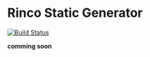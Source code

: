 Rinco Static Generator
============

[![Build Status](https://travis-ci.org/rincojs/rinco-staticgen.svg?branch=master)](https://travis-ci.org/rincojs/rinco-staticgen)

__comming soon__
